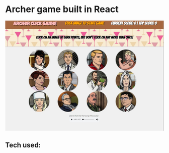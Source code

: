 # Archer game built in React

![alt text](https://github.com/codycovington/ArcherClickGame/blob/master/readmeImage.jpg)

## Tech used:
